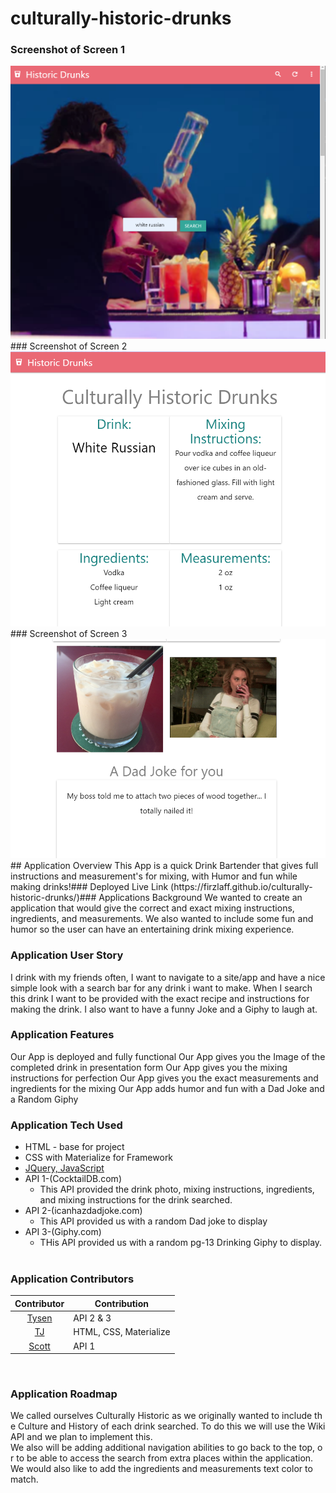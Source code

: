 # culturally-historic-drunks

### Screenshot of Screen 1
<img src ="images/Page1Image.jpg" alt ="Pic of Screen 1" />
### Screenshot of Screen 2
<img src ="images/Screen2Image.jpg" alt ="Pic of Screen 2" />
### Screenshot of Screen 3
<img src ="images/Screen3Image.jpg" alt ="Pic of Screen 3" />
​
## Application Overview
This App is a quick Drink Bartender that gives full instructions and measurement's for mixing, with Humor and fun while making drinks!
​
### Deployed Live Link 
(https://firzlaff.github.io/culturally-historic-drunks/)
​
### Applications Background
We wanted to create an application that would give the correct and exact mixing instructions, ingredients, and measurements. We also wanted to include some fun and humor so the user can have an entertaining drink mixing experience. 

### Application User Story
I drink with my friends often, I want to navigate to a site/app and have a nice simple look with a search bar for any drink i want to make. When I search this drink I want to be provided with the exact recipe and instructions for making the drink. I also want to have a funny Joke and a Giphy to laugh at. 

### Application Features
Our App is deployed and fully functional
Our App gives you the Image of the completed drink in presentation form 
Our App gives you the mixing instructions for perfection
Our App gives you the exact measurements and ingredients for the mixing
Our App adds humor and fun with a Dad Joke and a Random Giphy

### Application Tech Used
- HTML - base for project
- CSS with Materialize for Framework
- [JQuery, JavaScript](https://jquery.com/)
- API 1-(CocktailDB.com)
  - This API provided the drink photo, mixing instructions, ingredients, and mixing instructions for the drink searched. 
- API 2-(icanhazdadjoke.com)
  - This API provided us with a random Dad joke to display
- API 3-(Giphy.com)
  - THis API provided us with a random pg-13 Drinking Giphy to display.    
​
### Application Contributors​
| Contributor                                                       |     Contribution        |
|:-----------------------------------------------------------------:| --------------------    | 
| [Tysen](https://github.com/Firzlaff/culturally-historic-drunks)   |  API 2 & 3               |
| [TJ](https://github.com/GLXEnigma/culturally-historic-drunks-1)   | HTML, CSS, Materialize   |
| [Scott](https://github.com/scottmorr/culturally-historic-drunks-1)|         API 1          |
​
### Application Roadmap 
We called ourselves Culturally Historic as we originally wanted to include the Culture and History of each drink searched. To do this we will use the WikiAPI and we plan to implement this.
We also will be adding additional navigation abilities to go back to the top, or to be able to access the search from extra places within the application. 
We would also like to add the ingredients and measurements text color to match. 
